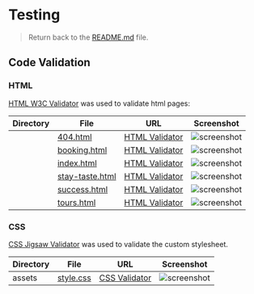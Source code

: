 # Testing

> Return back to the [README.md](README.md) file.

## Code Validation

### HTML

[HTML W3C Validator](https://validator.w3.org) was used to validate html pages:

| Directory | File | URL | Screenshot |
| --- | --- | --- | --- |
|  | [404.html](https://github.com/n4v1ds0n/custom-guitar-shop/blob/main/404.html) | [HTML Validator](https://validator.w3.org/nu/?doc=https://n4v1ds0n.github.io/custom-guitar-shop/404.html) | ![screenshot](documentation/validation/html--404.png) |
|  | [booking.html](https://github.com/n4v1ds0n/custom-guitar-shop/blob/main/booking.html) | [HTML Validator](https://validator.w3.org/nu/?doc=https://n4v1ds0n.github.io/custom-guitar-shop/booking.html) | ![screenshot](documentation/validation/html--booking.png) |
|  | [index.html](https://github.com/n4v1ds0n/custom-guitar-shop/blob/main/index.html) | [HTML Validator](https://validator.w3.org/nu/?doc=https://n4v1ds0n.github.io/custom-guitar-shop/index.html) | ![screenshot](documentation/validation/html--index.png) |
|  | [stay-taste.html](https://github.com/n4v1ds0n/custom-guitar-shop/blob/main/stay-taste.html) | [HTML Validator](https://validator.w3.org/nu/?doc=https://n4v1ds0n.github.io/custom-guitar-shop/stay-taste.html) | ![screenshot](documentation/validation/html--stay-taste.png) |
|  | [success.html](https://github.com/n4v1ds0n/custom-guitar-shop/blob/main/success.html) | [HTML Validator](https://validator.w3.org/nu/?doc=https://n4v1ds0n.github.io/custom-guitar-shop/success.html) | ![screenshot](documentation/validation/html--success.png) |
|  | [tours.html](https://github.com/n4v1ds0n/custom-guitar-shop/blob/main/tours.html) | [HTML Validator](https://validator.w3.org/nu/?doc=https://n4v1ds0n.github.io/custom-guitar-shop/tours.html) | ![screenshot](documentation/validation/html--tours.png) |


### CSS

[CSS Jigsaw Validator](https://jigsaw.w3.org/css-validator) was used to validate the custom stylesheet.

| Directory | File | URL | Screenshot |
| --- | --- | --- | --- |
| assets | [style.css](https://github.com/n4v1ds0n/custom-guitar-shop/blob/main/assets/css/style.css) | [CSS Validator](https://jigsaw.w3.org/css-validator/validator?uri=https://n4v1ds0n.github.io/custom-guitar-shop) | ![screenshot](documentation/validation/css-assets-style.png) |


